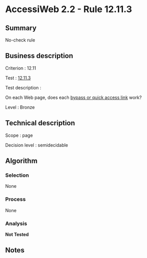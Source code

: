 # AccessiWeb 2.2 - Rule 12.11.3

## Summary

No-check rule

## Business description

Criterion : 12.11

Test : [12.11.3](http://www.accessiweb.org/index.php/accessiweb-22-english-version.html#test-12-11-3)

Test description :

On each Web page, does each [bypass or quick access link](http://www.accessiweb.org/index.php/glossary-76.html#mLienEvitement) work?

Level : Bronze

## Technical description

Scope : page

Decision level :
semidecidable

## Algorithm

### Selection

None

### Process

None

### Analysis

**Not Tested**

## Notes


